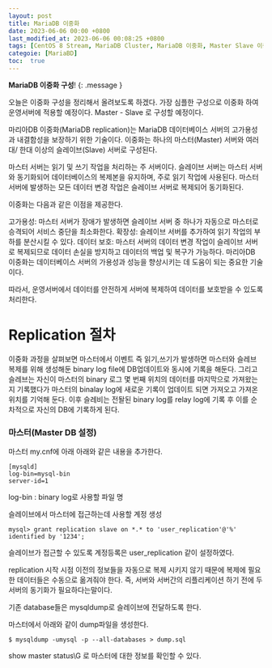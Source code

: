 ```yaml
---
layout: post
title: MariaDB 이중화
date: 2023-06-06 00:00 +0800
last_modified_at: 2023-06-06 00:08:25 +0800
tags: [CentOS 8 Stream, MariaDB Cluster, MariaDB 이중화, Master Slave 이중화]
categoie: [MariaBD]
toc:  true
---
```

**MariaDB 이중화 구성**!
{: .message }


오늘은 이중화 구성을 정리해서 올려보도록 하겠다.
가장 심플한 구성으로 이중화 하여 운영서버에 적용할 예정이다. Master - Slave 로 구성할 예정이다.

마리아DB 이중화(MariaDB replication)는 MariaDB 데이터베이스 서버의 고가용성과 내결함성을 보장하기 위한 기술이다. 이중화는 하나의 마스터(Master) 서버와 여러 대/ 한대 이상의 슬레이브(Slave) 서버로 구성된다.

마스터 서버는 읽기 및 쓰기 작업을 처리하는 주 서버이다. 슬레이브 서버는 마스터 서버와 동기화되어 데이터베이스의 복제본을 유지하며, 주로 읽기 작업에 사용된다. 마스터 서버에 발생하는 모든 데이터 변경 작업은 슬레이브 서버로 복제되어 동기화된다.

이중화는 다음과 같은 이점을 제공한다.

고가용성: 마스터 서버가 장애가 발생하면 슬레이브 서버 중 하나가 자동으로 마스터로 승격되어 서비스 중단을 최소화한다.
확장성: 슬레이브 서버를 추가하여 읽기 작업의 부하를 분산시킬 수 있다.
데이터 보호: 마스터 서버의 데이터 변경 작업이 슬레이브 서버로 복제되므로 데이터 손실을 방지하고 데이터의 백업 및 복구가 가능하다.
마리아DB 이중화는 데이터베이스 서버의 가용성과 성능을 향상시키는 데 도움이 되는 중요한 기술이다.

따라서, 운영서버에서 데이터를 안전하게 서버에 복제하여 데이터를 보호받을 수 있도록 처리한다.

# Replication 절차
이중화 과정을 살펴보면 마스터에서 이벤트 즉 읽기,쓰기가 발생하면 마스터와 슬레브 복제를 위해 생성해둔 binary log file에 DB업데이트와 동시에 기록을 해둔다. 그리고 슬레브는 자신이 마스터의 binary 로그 몇 번째 위치의 데이터를 마지막으로 가져왔는지 기록했다가 마스터의 binalay log에 새로운 기록이 업데이트 되면 가져오고 가져온 위치를 기억해 둔다.
이후 슬레비는 전돨된 binary log를 relay log에 기록 후 이를 순차적으로 자신의 DB에 기록하게 된다.

### 마스터(Master DB 설정)

마스터 my.cnf에 아래 아래와 같은 내용을 추가한다.

```
[mysqld]
log-bin=mysql-bin
server-id=1

```

log-bin : binary log로 사용할 파일 명

슬레이브에서 마스터에 접근하는데 사용할 계정 생성

```
mysql> grant replication slave on *.* to 'user_replication'@'%' identified by '1234';

```

슬레이브가 접근할 수 있도록 계정등록은  user_replication 같이 설정하였다.

replication 시작 시점 이전의 정보들을 자동으로 복제 시키지 않기 때문에 복제에 필요한 데이터들은 수동으로 옮겨줘야 한다.
즉, 서버와 서버간의 리플리케이션 하기 전에 두서버의 동기화가 필요하다는말이다.

기존 database들은 mysqldump로 슬레이브에 전달하도록 한다.

마스터에서 아래와 같이 dump파일을 생성한다.

```
$ mysqldump -umysql -p --all-databases > dump.sql
```

show master status\G 로 마스터에 대한 정보를 확인할 수 있다.